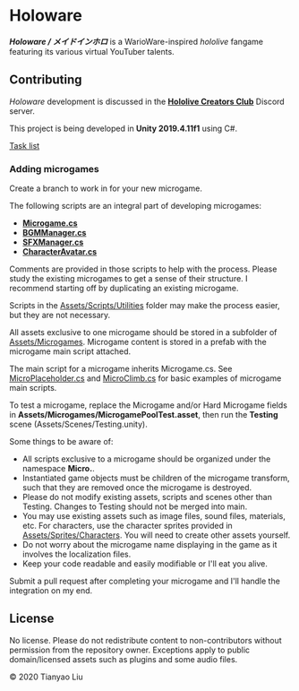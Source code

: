 # Holoware
***Holoware / メイドインホロ*** is a WarioWare-inspired *hololive* fangame featuring its various virtual YouTuber talents. 

## Contributing

*Holoware* development is discussed in the **[Hololive Creators Club](https://discord.gg/xJd9Der)** Discord server.

This project is being developed in **Unity 2019.4.11f1** using C#.

[Task list](https://docs.google.com/document/d/1RAYOofqorfN2YzauiiTMXFqHyFn2YotmVLP6PCBGmdE/edit?usp=sharing)

### Adding microgames

Create a branch to work in for your new microgame.

The following scripts are an integral part of developing microgames:
- **[Microgame.cs](Assets/Scripts/System/Microgame.cs)**
- **[BGMManager.cs](Assets/Scripts/System/BGMManager.cs)**
- **[SFXManager.cs](Assets/Scripts/System/SFXManager.cs)**
- **[CharacterAvatar.cs](Assets/Scripts/UI/CharacterAvatar.cs)**

Comments are provided in those scripts to help with the process. Please study the existing microgames to get a sense of their structure. I recommend starting off by duplicating an existing microgame.

Scripts in the [Assets/Scripts/Utilities](Assets/Scripts/Utilities) folder may make the process easier, but they are not necessary.

All assets exclusive to one microgame should be stored in a subfolder of [Assets/Microgames](Assets/Microgames). Microgame content is stored in a prefab with the microgame main script attached.

The main script for a microgame inherits Microgame.cs. See [MicroPlaceholder.cs](Assets/Microgames/Placeholder/MicroPlaceholder.cs) and [MicroClimb.cs](Assets/Microgames/Placeholder/MicroClimb.cs) for basic examples of microgame main scripts.

To test a microgame, replace the Microgame and/or Hard Microgame fields in **Assets/Microgames/MicrogamePoolTest.asset**, then run the **Testing** scene (Assets/Scenes/Testing.unity).

Some things to be aware of:
- All scripts exclusive to a microgame should be organized under the namespace **Micro.<microgame name>**.
- Instantiated game objects must be children of the microgame transform, such that they are removed once the microgame is destroyed.
- Please do not modify existing assets, scripts and scenes other than Testing. Changes to Testing should not be merged into main.
- You may use existing assets such as image files, sound files, materials, etc. For characters, use the character sprites provided in [Assets/Sprites/Characters](Assets/Sprites/Characters). You will need to create other assets yourself.
- Do not worry about the microgame name displaying in the game as it involves the localization files.
- Keep your code readable and easily modifiable or I'll eat you alive.

Submit a pull request after completing your microgame and I'll handle the integration on my end.

## License

No license. Please do not redistribute content to non-contributors without permission from the repository owner. Exceptions apply to public domain/licensed assets such as plugins and some audio files.

© 2020 Tianyao Liu